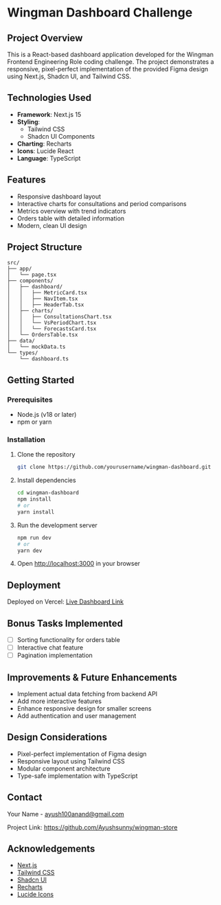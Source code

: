 # Wingman Dashboard Challenge

## Project Overview

This is a React-based dashboard application developed for the Wingman Frontend Engineering Role coding challenge. The project demonstrates a responsive, pixel-perfect implementation of the provided Figma design using Next.js, Shadcn UI, and Tailwind CSS.


## Technologies Used

- **Framework**: Next.js 15
- **Styling**: 
  - Tailwind CSS
  - Shadcn UI Components
- **Charting**: Recharts
- **Icons**: Lucide React
- **Language**: TypeScript

## Features

- Responsive dashboard layout
- Interactive charts for consultations and period comparisons
- Metrics overview with trend indicators
- Orders table with detailed information
- Modern, clean UI design

## Project Structure

```
src/
├── app/
│   └── page.tsx
├── components/
│   ├── dashboard/
│   │   ├── MetricCard.tsx
│   │   ├── NavItem.tsx
│   │   ├── HeaderTab.tsx
│   ├── charts/
│   │   ├── ConsultationsChart.tsx
│   │   └── VsPeriodChart.tsx
│   │   └── ForecastsCard.tsx
│   └── OrdersTable.tsx
├── data/
│   └── mockData.ts
└── types/
    └── dashboard.ts
```

## Getting Started

### Prerequisites

- Node.js (v18 or later)
- npm or yarn

### Installation

1. Clone the repository
   ```bash
   git clone https://github.com/yourusername/wingman-dashboard.git
   ```

2. Install dependencies
   ```bash
   cd wingman-dashboard
   npm install
   # or
   yarn install
   ```

3. Run the development server
   ```bash
   npm run dev
   # or
   yarn dev
   ```

4. Open [http://localhost:3000](http://localhost:3000) in your browser

## Deployment

Deployed on Vercel: [Live Dashboard Link](https://wingman-store.vercel.app/)

## Bonus Tasks Implemented

- [ ] Sorting functionality for orders table
- [ ] Interactive chat feature
- [ ] Pagination implementation

## Improvements & Future Enhancements

- Implement actual data fetching from backend API
- Add more interactive features
- Enhance responsive design for smaller screens
- Add authentication and user management

## Design Considerations

- Pixel-perfect implementation of Figma design
- Responsive layout using Tailwind CSS
- Modular component architecture
- Type-safe implementation with TypeScript

## Contact

Your Name - ayush100anand@gmail.com

Project Link: https://github.com/Ayushsunny/wingman-store

## Acknowledgements

- [Next.js](https://nextjs.org/)
- [Tailwind CSS](https://tailwindcss.com/)
- [Shadcn UI](https://ui.shadcn.com/)
- [Recharts](https://recharts.org/)
- [Lucide Icons](https://lucide.dev/)